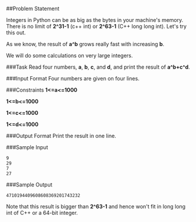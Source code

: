 ##Problem Statement

Integers in Python can be as big as the bytes in your machine's memory. There is no limit of **2^31-1** (c++ int) or **2^63-1** (C++ long long int). Let's try this out.

As we know, the result of **a^b** grows really fast with increasing **b**.

We will do some calculations on very large integers.

###Task 
Read four numbers, **a**, **b**, **c**, and **d**, and print the result of **a^b+c^d**.

###Input Format 
Four numbers are given on four lines.

###Constraints 
**1<=a<=1000**

**1<=b<=1000** 

**1<=c<=1000** 

**1<=d<=1000**

###Output Format 
Print the result in one line.

###Sample Input

    9
    29
    7
    27
###Sample Output

    4710194409608608369201743232

Note that this result is bigger than **2^63-1** and hence won't fit in long long int of C++ or a 64-bit integer.

